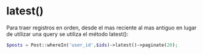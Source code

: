 # latest()

Para traer registros en orden, desde el mas reciente al mas antiguo en lugar de utilizar una query se utiliza el método latest():

```php
$posts = Post::whereIn('user_id',$ids)->latest()->paginate(20);
```